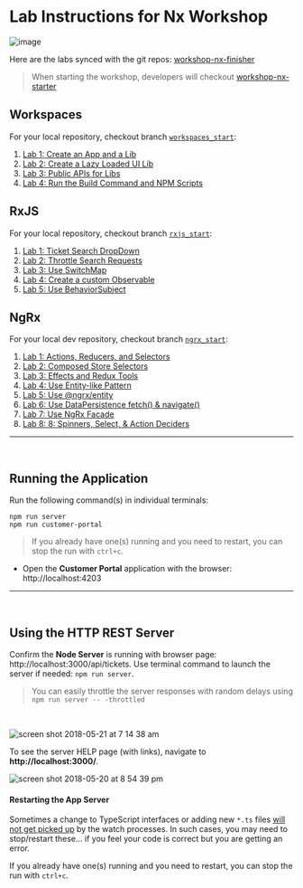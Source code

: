 # Lab Instructions for Nx Workshop

![image](https://user-images.githubusercontent.com/210413/47935906-02f1ae80-deaa-11e8-8cd7-0615e6234c76.png)

Here are the labs synced with the git repos:  [workshop-nx-finisher](https://github.com/nrwl/workshop-nx-project)
  > When starting the workshop, developers will checkout [workshop-nx-starter](https://github.com/nrwl/workshop-nx-starter)

## Workspaces

For your local repository, checkout branch [`workspaces_start`](https://github.com/nrwl/workshop-nx-starter/tree/m2start):

1. [Lab 1: Create an App and a Lib](organizing-code-in-a-workspace/lab-1.md)
1. [Lab 2: Create a Lazy Loaded UI Lib](organizing-code-in-a-workspace/lab-2.md)
1. [Lab 3: Public APIs for Libs](organizing-code-in-a-workspace/lab-3.md)
1. [Lab 4: Run the Build Command and NPM Scripts](organizing-code-in-a-workspace/lab-4.md)

## RxJS

For your local repository, checkout branch [`rxjs_start`](https://github.com/nrwl/workshop-nx-starter/tree/m3start):

1. [Lab 1: Ticket Search DropDown](rxjs/lab-1.md)
1. [Lab 2: Throttle Search Requests](rxjs/lab-2.md)
1. [Lab 3: Use SwitchMap](rxjs/lab-3.md)
1. [Lab 4: Create a custom Observable](rxjs/lab-4.md)
1. [Lab 5: Use BehaviorSubject](rxjs/lab-5.md)

## NgRx  

For your local dev repository, checkout branch [`ngrx_start`](https://github.com/nrwl/workshop-nx-starter/tree/m5start):

1. [Lab 1: Actions, Reducers, and Selectors](ngrx/lab-1.md)
1. [Lab 2: Composed Store Selectors](ngrx/lab-2.md)
1. [Lab 3: Effects and Redux Tools](ngrx/lab-3.md)
1. [Lab 4: Use Entity-like Pattern](ngrx/lab-4.md)
1. [Lab 5: Use @ngrx/entity](ngrx/lab-5.md)
1. [Lab 6: Use DataPersistence fetch() & navigate()](ngrx/lab-6.md)
1. [Lab 7: Use NgRx Facade](ngrx/lab-7.md)
1. [Lab 8: 8: Spinners, Select, & Action Deciders](ngrx/lab-8.md)

----

<br/>

## Running the Application

Run the following command(s) in individual terminals:

```console
npm run server
npm run customer-portal
```

>  If you already have one(s) running and you need to restart, you can stop the run with `ctrl+c`.

*  Open the **Customer Portal** application with the browser: http://localhost:4203 

----

<br/>

## Using the HTTP REST Server

Confirm the **Node Server** is running with browser page:  http://localhost:3000/api/tickets. Use terminal command to launch the server if needed: `npm run server`.

> You can easily throttle the server responses with random delays using `npm run server -- -throttled`

<br/>

![screen shot 2018-05-21 at 7 14 38 am](https://user-images.githubusercontent.com/210413/40307086-ca016b0c-5cc6-11e8-9fb4-6d3a8ad3dc72.png)

To see the server HELP page (with links), navigate to **http://localhost:3000/**.

![screen shot 2018-05-20 at 8 54 39 pm](https://user-images.githubusercontent.com/210413/40286980-0dec895c-5c70-11e8-98e1-76555b23f6a2.png)

#### Restarting the App Server

Sometimes a change to TypeScript interfaces or adding new `*.ts` files <u>will not get picked up</u> by the watch processes. In such cases, you may need to stop/restart these... if you feel your code is correct but you are getting an error.

If you already have one(s) running and you need to restart, you can stop the run with `ctrl+c`.

